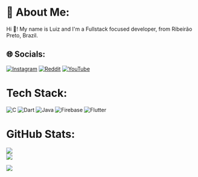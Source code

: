# 💫 About Me:
Hi 👋! My name is Luiz and I'm a Fullstack focused developer, from Ribeirão Preto, Brazil.


## 🌐 Socials:
[![Instagram](https://img.shields.io/badge/Instagram-%23E4405F.svg?logo=Instagram&logoColor=white)](https://instagram.com/blockillua) [![Reddit](https://img.shields.io/badge/Reddit-%23FF4500.svg?logo=Reddit&logoColor=white)](https://reddit.com/user/Equal-Tension8695) [![YouTube](https://img.shields.io/badge/YouTube-%23FF0000.svg?logo=YouTube&logoColor=white)](https://youtube.com/@https://www.youtube.com/@killuaconfessions) 

# Tech Stack:
![C](https://img.shields.io/badge/c-%2300599C.svg?style=for-the-badge&logo=c&logoColor=white) ![Dart](https://img.shields.io/badge/dart-%230175C2.svg?style=for-the-badge&logo=dart&logoColor=white) ![Java](https://img.shields.io/badge/java-%23ED8B00.svg?style=for-the-badge&logo=openjdk&logoColor=white) ![Firebase](https://img.shields.io/badge/firebase-%23039BE5.svg?style=for-the-badge&logo=firebase) ![Flutter](https://img.shields.io/badge/Flutter-%2302569B.svg?style=for-the-badge&logo=Flutter&logoColor=white)
# GitHub Stats:
![](https://github-readme-streak-stats.herokuapp.com/?user=fxckillua&theme=dark&hide_border=true)<br/>
![](https://github-readme-stats.vercel.app/api/top-langs/?username=fxckillua&theme=dark&hide_border=true&include_all_commits=false&count_private=false&layout=compact)

[![](https://visitcount.itsvg.in/api?id=fxckillua&icon=0&color=0)](https://visitcount.itsvg.in)

<!-- Proudly created with GPRM ( https://gprm.itsvg.in ) -->
